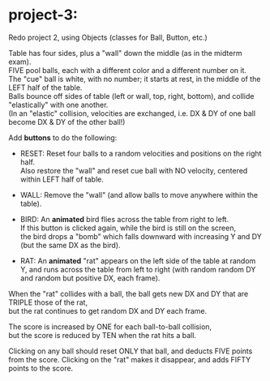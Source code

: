 # project-3:

Redo project 2, using Objects (classes for Ball, Button, etc.)

Table has four sides, plus a "wall" down the middle (as in the midterm exam).  
FIVE pool balls, each with a different color and a different number on it.  
The "cue" ball is white, with no number; it starts at rest, in the middle of the LEFT half of the table.  
Balls bounce off sides of table (left or wall, top, right, bottom), and collide "elastically" with one another.  
(In an "elastic" collision, velocities are exchanged, i.e. DX & DY of one ball become DX & DY of the other ball!)  

Add **buttons** to do the following:

  - RESET:  Reset four balls to a random velocities and positions on the right half.  
  Also restore the "wall" and reset cue ball with NO velocity, centered within LEFT half of table.

  - WALL:  Remove the "wall" (and allow balls to move anywhere within the table).
  
  - BIRD:  An **animated** bird flies across the table from right to left.  
  If this button is clicked again, while the bird is still on the screen,  
  the bird drops a "bomb" which falls downward with increasing Y and DY (but the same DX as the bird).

  - RAT:   An **animated** "rat" appears on the left side of the table at random Y,
  and runs across the table from left to right (with random random DY and random but positive DX, each frame).  

When the "rat" collides with a ball, the ball gets new DX and DY that are TRIPLE those of the rat,  
but the rat continues to get random DX and DY each frame.

The score is increased by ONE for each ball-to-ball collision,  
but the score is reduced by TEN when the rat hits a ball.


Clicking on any ball should reset ONLY that ball, and deducts FIVE points from the score.
Clicking on the "rat" makes it disappear, and adds FIFTY points to the score.
